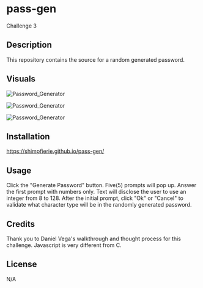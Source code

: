 # pass-gen
Challenge 3

## Description

This repository contains the source for a random generated password.

## Visuals
![Password_Generator](https://github.com/shimpfierie/pass-gen/blob/main/passgen.PNG?raw=true)

![Password_Generator](https://github.com/shimpfierie/pass-gen/blob/main/passgen1.PNG?raw=true)

![Password_Generator](https://github.com/shimpfierie/pass-gen/blob/main/passgen2.PNG?raw=true)

## Installation

https://shimpfierie.github.io/pass-gen/

## Usage

Click the "Generate Password" button. Five(5) prompts will pop up. Answer the first prompt with numbers only. Text will disclose the user to use an integer from 8 to 128. After the initial prompt, click "Ok" or "Cancel" to validate what character type will be in the randomly generated password.

## Credits

Thank you to Daniel Vega's walkthrough and thought process for this challenge. Javascript is very different from C.

## License

N/A
